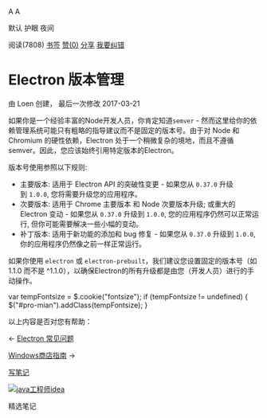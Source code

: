 [](javascript:; "折叠/展开")[](javascript:; "视觉主题设置")

A A

默认 护眼 夜间

阅读(7808) [书签](javascript:;) [赞(0)](javascript:;) [分享](javascript:; "分享") [我要纠错](/edit/electronmanual/electronmanual-electron-versioning)

Electron 版本管理
=============

由 Loen 创建， 最后一次修改 2017-03-21

如果你是一个经验丰富的Node开发人员，你肯定知道`semver` - 然而这里给你的依赖管理系统可能只有粗略的指导建议而不是固定的版本号。由于对 Node 和 Chromium 的硬性依赖，Electron 处于一个稍微复杂的境地，而且不遵循semver。因此，您应该始终引用特定版本的Electron。

版本号使用参照以下规则:

*   主要版本: 适用于 Electron API 的突破性变更 - 如果您从 `0.37.0` 升级到 `1.0.0`, 您将需要升级您的应用程序。
*   次要版本: 适用于 Chrome 主要版本 和 Node 次要版本升级; 或重大的 Electron 变动 - 如果您从 `0.37.0` 升级到 `1.0.0`, 您的应用程序仍然可以正常运行, 但你可能需要解决一些小幅的变动。
*   补丁版本: 适用于新功能的添加和 bug 修复 - 如果您从 `0.37.0` 升级到 `1.0.0`, 你的应用程序仍然像之前一样正常运行。

如果你使用 `electron` 或 `electron-prebuilt`，我们建议您设置固定的版本号（如 1.1.0 而不是 ^1.1.0），以确保Electron的所有升级都是由您（开发人员）进行的手动操作。

var tempFontsize = $.cookie("fontsize"); if (tempFontsize != undefined) { $("#pro-mian").addClass(tempFontsize); }

以上内容是否对您有帮助：

← [Electron 常见问题](/electronmanual/electronmanual-electron-faq.html "上一篇：Electron 常见问题")

[Windows商店指南](/electronmanual/electronmanual-windows-store-guide.html "下一篇：Windows商店指南") →

[写笔记](javascript:;)

[![java工程师idea](/attachments/image/20190115/1547553980272487.png)](https://www.w3cschool.cn/minicourse/play/javabasics_idea_my)

精选笔记